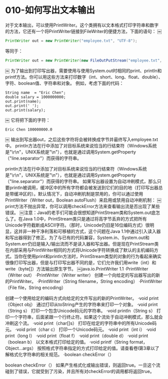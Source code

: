# 010-如何写出文本输出

对于文本输出，可以使用PrintWriter。这个类拥有以文本格式打印字符串和数字的方法，它还有一个将PrintWriter链接到FileWriter的便捷方法，下面的语句：
￼

```java
PrintWriter out = new PrintWriter("employee.txt", "UTF-8");
```

等同于：

```java
PrintWriter out = new PrintWriter(new FileOutPutStream("employee.txt", "UTF-8"));
```

￼
为了输出到打印写出器，需要使用与使用System.out时相同的print、println和printf方法。你可以用这些方法来打印数字（int、short、long、float、double）、字符、boolean值、字符串和对象。
例如，考虑下面的代码：

```
String name  = "Eric Chen";
double salary = 1000000000;
out.print(name);
out.print(' ');
out.print(salary);
```

￼
它将把下面的字符：

```
Eric Chen 100000000.0
```

￼
输出到写出器out，之后这些字符将会被转换成字节并最终写入employee.txt中。
println方法在行中添加了对目标系统来说恰当的行结束符（Windows系统是"\r\n"，UNIX系统是"\n"），也就是通过调用System.getProperty（"line.separator"）而获得的字符串。

println方法在行中添加了对目标系统来说恰当的行结束符（Windows系统是"\r\n"，UNIX系统是"\n"），也就是通过调用System.getProperty（"line.separator"）而获得的字符串。
如果写出器设置为自动冲刷模式，那么只要println被调用，缓冲区中的所有字符都会被发送到它们的目的地（打印写出器总是带缓冲区的）。默认情况下，自动冲刷机制是禁用的，你可以通过使用PrintWriter（Writer out，Boolean autoFlush）来启用或禁用自动冲刷机制：
￼
print方法不抛出异常，你可以调用checkError方法来查看输出流是否出现了某些错误。
￼注意：Java的老手们可能会很想知道PrintStream类和System.out底怎么了。在Java 1.0中，PrintStream类只是通过将高字节丢弃的方式把所有Unicode字符截断成ASCII字符。（那时，Unicode仍旧是16位编码方式）很明显，这并非一种干净利落和可移植的方式，这个问题在Java 1.1中通过引入读入器和写出器得到了修正。为了与已有的代码兼容，System.in、System.out和System.err仍旧是输入/输出流而不是读入器和写出器。但是现在PrintStream类在内部采用与PrintWriter相同的方式将Unicode字符转换成了默认的主机编码方式。当你在使用print和println方法时，PrintStream类型的对象的行为看起来确实很像打印写出器，但是与打印写出器不同的是，它们允许我们用write（int）和write（byte[]）方法输出原生字节。
￼java.io.PrintWriter 1.1
·PrintWriter（Writer out）
·PrintWriter（Writer writer）
创建一个向给定的写出器写出的新的PrintWriter。
·PrintWriter（String filename，String encoding）
·PrintWriter（File file，String encoding）

创建一个使用给定的编码方式向给定的文件写出的新的PrintWriter。
·void print（Object obj）
通过打印从toString产生的字符串来打印一个对象。
·void print（String s）
打印一个包含Unicode码元的字符串。
·void println（String s）
打印一个字符串，后面紧跟一个行终止符。如果这个流处于自动冲刷模式，那么就会冲刷这个流。
·void print（char[]s）
打印在给定的字符串中的所有Unicode码元。
·void print（char c）
打印一个Unicode码元。
·void print（int i）
·void print（long l）
·void print（float f）
·void print（double d）
·void print（boolean b）
以文本格式打印给定的值。
·void printf（String format，Object...args）
按照格式字符串指定的方式打印给定的值。请查看卷Ⅰ第3章以了解格式化字符串的相关规范。
·boolean checkError（）

boolean checkError（）
如果产生格式化或输出错误，则返回true。一旦这个流碰到了错误，它就受到了污染，并且所有对checkError的调用都将返回true。